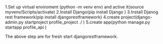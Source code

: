 1.Set up virtual enviroment (python -m venv env) and active it(source myvenv/Scripts/activate)
2.Install Django(pip install Django
)
3.Install Djanog rest framework(pip install djangorestframework)
4.create project(django-admin.py startproject profile_project ./
)
5.create app(python manage.py startapp profile_api
)

The above step are for fresh start djangorestframework.
